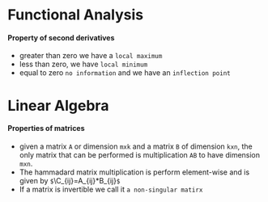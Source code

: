 
# Functional Analysis

#### Property of second derivatives
- greater than zero we have a `local maximum`
- less than zero, we have `local minimum`
- equal to zero `no information` and we have an `inflection point`


# Linear Algebra 

#### Properties of matrices
- given a matrix `A` or dimension `mxk` and a matrix `B` of dimension `kxn`, the only matrix that can be performed is multiplication `AB` to have dimension `mxn`.
- The hammadard matrix multiplication is perform element-wise and is given by `$`\C_{ij}=A_{ij}*B_{ij}`$`
- If a matrix is invertible we call it `a non-singular matirx`
